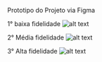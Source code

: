 Prototipo do Projeto via Figma

1° baixa fidelidade 
![alt text](image.png)

2° Média fidelidade
![alt text](image-1.png)

3° Alta fidelidade
![alt text](image-2.png)
